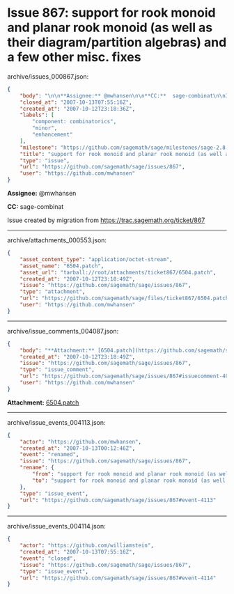 # Issue 867: support for rook monoid and planar rook monoid (as well as their diagram/partition algebras) and a few other misc. fixes

archive/issues_000867.json:
```json
{
    "body": "\n\n**Assignee:** @mwhansen\n\n**CC:**  sage-combinat\n\nIssue created by migration from https://trac.sagemath.org/ticket/867\n\n",
    "closed_at": "2007-10-13T07:55:16Z",
    "created_at": "2007-10-12T23:18:36Z",
    "labels": [
        "component: combinatorics",
        "minor",
        "enhancement"
    ],
    "milestone": "https://github.com/sagemath/sage/milestones/sage-2.8.7",
    "title": "support for rook monoid and planar rook monoid (as well as their diagram/partition algebras) and a few other misc. fixes",
    "type": "issue",
    "url": "https://github.com/sagemath/sage/issues/867",
    "user": "https://github.com/mwhansen"
}
```


**Assignee:** @mwhansen

**CC:**  sage-combinat

Issue created by migration from https://trac.sagemath.org/ticket/867





---

archive/attachments_000553.json:
```json
{
    "asset_content_type": "application/octet-stream",
    "asset_name": "6504.patch",
    "asset_url": "tarball://root/attachments/ticket867/6504.patch",
    "created_at": "2007-10-12T23:18:49Z",
    "issue": "https://github.com/sagemath/sage/issues/867",
    "type": "attachment",
    "url": "https://github.com/sagemath/sage/files/ticket867/6504.patch",
    "user": "https://github.com/mwhansen"
}
```



---

archive/issue_comments_004087.json:
```json
{
    "body": "**Attachment:** [6504.patch](https://github.com/sagemath/sage/files/ticket867/6504.patch)",
    "created_at": "2007-10-12T23:18:49Z",
    "issue": "https://github.com/sagemath/sage/issues/867",
    "type": "issue_comment",
    "url": "https://github.com/sagemath/sage/issues/867#issuecomment-4087",
    "user": "https://github.com/mwhansen"
}
```

**Attachment:** [6504.patch](https://github.com/sagemath/sage/files/ticket867/6504.patch)



---

archive/issue_events_004113.json:
```json
{
    "actor": "https://github.com/mwhansen",
    "created_at": "2007-10-13T00:12:46Z",
    "event": "renamed",
    "issue": "https://github.com/sagemath/sage/issues/867",
    "rename": {
        "from": "support for rook monoid and planar rook monoid (as well as their diagram/partition algebras)",
        "to": "support for rook monoid and planar rook monoid (as well as their diagram/partition algebras) and a few other misc. fixes"
    },
    "type": "issue_event",
    "url": "https://github.com/sagemath/sage/issues/867#event-4113"
}
```



---

archive/issue_events_004114.json:
```json
{
    "actor": "https://github.com/williamstein",
    "created_at": "2007-10-13T07:55:16Z",
    "event": "closed",
    "issue": "https://github.com/sagemath/sage/issues/867",
    "type": "issue_event",
    "url": "https://github.com/sagemath/sage/issues/867#event-4114"
}
```
